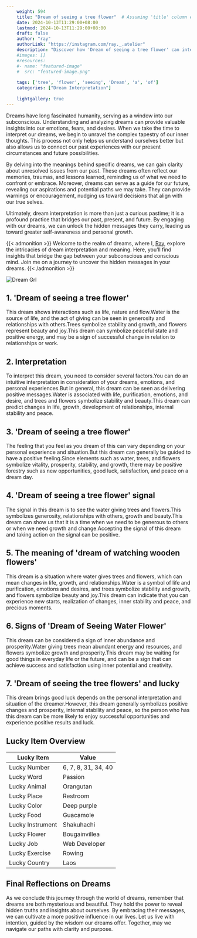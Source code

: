 ```yaml
---
    weight: 594
    title: "Dream of seeing a tree flower"  # Assuming 'title' column exists
    date: 2024-10-13T11:29:00+08:00
    lastmod: 2024-10-13T11:29:00+08:00
    draft: false
    author: "ray"
    authorLink: "https://instagram.com/ray._.atelier"
    description: "Discover how 'Dream of seeing a tree flower' can interpret your future and uncover its significant meanings in your life."
    #images: []
    #resources:
    #- name: "featured-image"
    #  src: "featured-image.png"
    
    tags: ['tree', 'flower', 'seeing', 'Dream', 'a', 'of']
    categories: ["Dream Interpretation"]
    
    lightgallery: true
---
```

    
Dreams have long fascinated humanity, serving as a window into our subconscious. Understanding and analyzing dreams can provide valuable insights into our emotions, fears, and desires. When we take the time to interpret our dreams, we begin to unravel the complex tapestry of our inner thoughts. This process not only helps us understand ourselves better but also allows us to connect our past experiences with our present circumstances and future possibilities.

By delving into the meanings behind specific dreams, we can gain clarity about unresolved issues from our past. These dreams often reflect our memories, traumas, and lessons learned, reminding us of what we need to confront or embrace. Moreover, dreams can serve as a guide for our future, revealing our aspirations and potential paths we may take. They can provide warnings or encouragement, nudging us toward decisions that align with our true selves.

Ultimately, dream interpretation is more than just a curious pastime; it is a profound practice that bridges our past, present, and future. By engaging with our dreams, we can unlock the hidden messages they carry, leading us toward greater self-awareness and personal growth.

{{< admonition >}}
Welcome to the realm of dreams, where I, [Ray](https://instagram.com/ray._.atelier), explore the intricacies of dream interpretation and meaning. Here, you’ll find insights that bridge the gap between your subconscious and conscious mind. Join me on a journey to uncover the hidden messages in your dreams.
{{< /admonition >}}

![Dream Grl](https://cdn.pixabay.com/photo/2017/11/02/03/35/gothic-2910057_1280.jpg "Dream Grl")

## 1. 'Dream of seeing a tree flower'
This dream shows interactions such as life, nature and flow.Water is the source of life, and the act of giving can be seen in generosity and relationships with others.Trees symbolize stability and growth, and flowers represent beauty and joy.This dream can symbolize peaceful state and positive energy, and may be a sign of successful change in relation to relationships or work.

## 2. Interpretation
To interpret this dream, you need to consider several factors.You can do an intuitive interpretation in consideration of your dreams, emotions, and personal experiences.But in general, this dream can be seen as delivering positive messages.Water is associated with life, purification, emotions, and desire, and trees and flowers symbolize stability and beauty.This dream can predict changes in life, growth, development of relationships, internal stability and peace.

## 3. 'Dream of seeing a tree flower'
The feeling that you feel as you dream of this can vary depending on your personal experience and situation.But this dream can generally be guided to have a positive feeling.Since elements such as water, trees, and flowers symbolize vitality, prosperity, stability, and growth, there may be positive forestry such as new opportunities, good luck, satisfaction, and peace on a dream day.

## 4. 'Dream of seeing a tree flower' signal
The signal in this dream is to see the water giving trees and flowers.This symbolizes generosity, relationships with others, growth and beauty.This dream can show us that it is a time when we need to be generous to others or when we need growth and change.Accepting the signal of this dream and taking action on the signal can be positive.

## 5. The meaning of 'dream of watching wooden flowers'
This dream is a situation where water gives trees and flowers, which can mean changes in life, growth, and relationships.Water is a symbol of life and purification, emotions and desires, and trees symbolize stability and growth, and flowers symbolize beauty and joy.This dream can indicate that you can experience new starts, realization of changes, inner stability and peace, and precious moments.

## 6. Signs of 'Dream of Seeing Water Flower'
This dream can be considered a sign of inner abundance and prosperity.Water giving trees mean abundant energy and resources, and flowers symbolize growth and prosperity.This dream may be waiting for good things in everyday life or the future, and can be a sign that can achieve success and satisfaction using inner potential and creativity.

## 7. 'Dream of seeing the tree flowers' and lucky
This dream brings good luck depends on the personal interpretation and situation of the dreamer.However, this dream generally symbolizes positive changes and prosperity, internal stability and peace, so the person who has this dream can be more likely to enjoy successful opportunities and experience positive results and luck.

## Lucky Item Overview
| Lucky Item          | Value              |
|---------------|--------------------|
| Lucky Number        | 6, 7, 8, 31, 34, 40  |
| Lucky Word          | Passion |
| Lucky Animal        | Orangutan |
| Lucky Place         | Restroom     |
| Lucky Color         | Deep purple     |
| Lucky Food          | Guacamole      |
| Lucky Instrument    | Shakuhachi |
| Lucky Flower        | Bougainvillea    |
| Lucky Job           | Web Developer       |
| Lucky Exercise      | Rowing  |
| Lucky Country       | Laos    |


##  Final Reflections on Dreams

As we conclude this journey through the world of dreams, remember that dreams are both mysterious and beautiful. They hold the power to reveal hidden truths and insights about ourselves. By embracing their messages, we can cultivate a more positive influence in our lives. Let us live with intention, guided by the wisdom our dreams offer. Together, may we navigate our paths with clarity and purpose.
